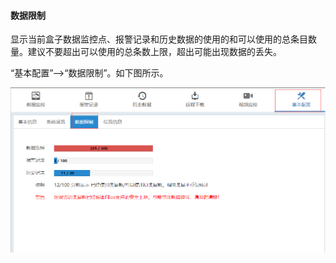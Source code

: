 #### **数据限制**  

显示当前盒子数据监控点、报警记录和历史数据的使用的和可以使用的总条目数量。建议不要超出可以使用的总条数上限，超出可能出现数据的丢失。  

“基本配置”-->“数据限制”。如下图所示。  

![添加盒子分组](Images/Datalimit.png)  
